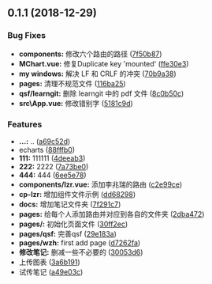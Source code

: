 ## 0.1.1 (2018-12-29)


### Bug Fixes

* **components:** 修改六个路由的路径 ([7f50b87](https://github.com/junfeidao/sxproject/commit/7f50b87))
* **MChart.vue:** 修复Duplicate key 'mounted' ([ffe30e3](https://github.com/junfeidao/sxproject/commit/ffe30e3))
* **my windows:** 解决 LF 和 CRLF 的冲突 ([70b9a38](https://github.com/junfeidao/sxproject/commit/70b9a38))
* **pages:** 清理不规范文件 ([116ba25](https://github.com/junfeidao/sxproject/commit/116ba25))
* **qsf/learngit:** 删除 learngit 中的 pdf 文件 ([8c0b50c](https://github.com/junfeidao/sxproject/commit/8c0b50c))
* **src\App.vue:** 修改错别字 ([5181c9d](https://github.com/junfeidao/sxproject/commit/5181c9d))


### Features

* **...:** .. ([a69c52d](https://github.com/junfeidao/sxproject/commit/a69c52d))
* echarts ([88fffb0](https://github.com/junfeidao/sxproject/commit/88fffb0))
* **111:** 111111 ([4deeab3](https://github.com/junfeidao/sxproject/commit/4deeab3))
* **222:** 2222 ([7a73be0](https://github.com/junfeidao/sxproject/commit/7a73be0))
* **444:** 444 ([6ee5e78](https://github.com/junfeidao/sxproject/commit/6ee5e78))
* **components/lzr.vue:** 添加李兆瑞的路由 ([c2e99ce](https://github.com/junfeidao/sxproject/commit/c2e99ce))
* **cp-lzr:** 增加组件文件示例 ([dd68298](https://github.com/junfeidao/sxproject/commit/dd68298))
* **docs:** 增加笔记文件夹 ([7f291c7](https://github.com/junfeidao/sxproject/commit/7f291c7))
* **pages:** 给每个人添加路由并对应到各自的文件夹 ([2dba472](https://github.com/junfeidao/sxproject/commit/2dba472))
* **pages/:** 初始化页面文件 ([30ff2ec](https://github.com/junfeidao/sxproject/commit/30ff2ec))
* **pages/qsf:** 完善qsf ([29e183a](https://github.com/junfeidao/sxproject/commit/29e183a))
* **pages/wzh:** first add page ([d7262fa](https://github.com/junfeidao/sxproject/commit/d7262fa))
* **修改笔记:** 删减一些不必要的 ([30053d6](https://github.com/junfeidao/sxproject/commit/30053d6))
* 上传图表 ([3a6b191](https://github.com/junfeidao/sxproject/commit/3a6b191))
* 试传笔记 ([a49e03c](https://github.com/junfeidao/sxproject/commit/a49e03c))



